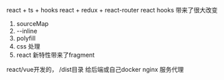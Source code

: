 react + ts + hooks
react + redux + react-router
react hooks 带来了很大改变

1. sourceMap
2. --inline
3. polyfill
4. css 处理
5. react 新特性带来了fragment

react/vue开发的， /dist目录  给后端或自己docker nginx 服务代理
